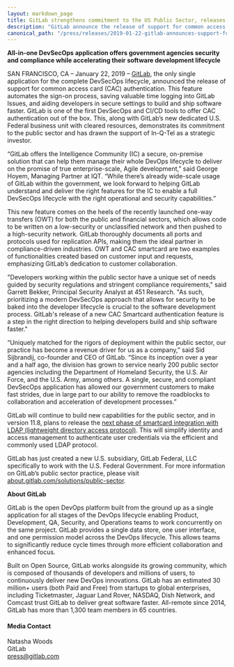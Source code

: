 ```yaml
---
layout: markdown_page
title: GitLab strengthens commitment to the US Public Sector, releases new CAC smartcard authentication functionality
description: "GitLab announce the release of support for common access card (CAC) authentication."
canonical_path: "/press/releases/2019-01-22-gitlab-announces-support-for-common-access-cards.html"
---
```


**All-in-one DevSecOps application offers government agencies security and compliance while accelerating their software development lifecycle**

SAN FRANCISCO, CA – January 22, 2019 – [GitLab](/), the only single application for the complete DevSecOps lifecycle, announced the release of support for common access card (CAC) authentication. This feature automates the sign-on process, saving valuable time logging into GitLab Issues, and aiding developers in secure settings to build and ship software faster. GitLab is one of the first DevSecOps and CI/CD tools to offer CAC authentication out of the box. This, along with GitLab’s new dedicated U.S. Federal business unit with cleared resources, demonstrates its commitment to the public sector and has drawn the support of In-Q-Tel as a strategic investor.

“GitLab offers the Intelligence Community (IC) a secure, on-premise solution that can help them manage their whole DevOps lifecycle to deliver on the promise of true enterprise-scale, Agile development,” said George Hoyem, Managing Partner at IQT. “While there’s already wide-scale usage of GitLab within the government, we look forward to helping GitLab understand and deliver the right features for the IC to enable a full DevSecOps lifecycle with the right operational and security capabilities.”

This new feature comes on the heels of the recently launched one-way transfers (OWT) for both the public and financial sectors, which allows code to be written on a low-security or unclassified network and then pushed to a high-security network. GitLab thoroughly documents all ports and protocols used for replication APIs, making them the ideal partner in compliance-driven industries. OWT and CAC smartcard are two examples of functionalities created based on customer input and requests, emphasizing GitLab’s dedication to customer collaboration.

"Developers working within the public sector have a unique set of needs guided by security regulations and stringent compliance requirements," said Garrett Bekker, Principal Security Analyst at 451 Research. "As such, prioritizing a modern DevSecOps approach that allows for security to be baked into the developer lifecycle is crucial to the software development process. GitLab's release of a new CAC Smartcard authentication feature is a step in the right direction to helping developers build and ship software faster."

“Uniquely matched for the rigors of deployment within the public sector, our practice has become a revenue driver for us as a company,” said Sid Sijbrandij, co-founder and CEO of GitLab. “Since its inception over a year and a half ago, the division has grown to service nearly 200 public sector agencies including the Department of Homeland Security, the U.S. Air Force, and the U.S. Army, among others. A single, secure, and compliant DevSecOps application has allowed our government customers to make fast strides, due in large part to our ability to remove the roadblocks to collaboration and acceleration of development processes.”

GitLab will continue to build new capabilities for the public sector, and in version 11.8, plans to release the [next phase of smartcard integration with LDAP (lightweight directory access protocol)](https://gitlab.com/gitlab-org/gitlab-ee/issues/7693). This will simplify identity and access management to authenticate user credentials via the efficient and commonly used LDAP protocol.

GitLab has just created a new U.S. subsidiary, GitLab Federal, LLC specifically to work with the U.S. Federal Government. For more information on GitLab’s public sector practice, please visit [about.gitlab.com/solutions/public-sector](https://about.gitlab.com/solutions/public-sector/).

**About GitLab**

GitLab is the open DevOps platform built from the ground up as a single application for all stages of the DevOps lifecycle enabling Product, Development, QA, Security, and Operations teams to work concurrently on the same project. GitLab provides a single data store, one user interface, and one permission model across the DevOps lifecycle. This allows teams to significantly reduce cycle times through more efficient collaboration and enhanced focus.

Built on Open Source, GitLab works alongside its growing community, which is composed of thousands of developers and millions of users, to continuously deliver new DevOps innovations. GitLab has an estimated 30 million+ users (both Paid and Free) from startups to global enterprises, including Ticketmaster, Jaguar Land Rover, NASDAQ, Dish Network, and Comcast trust GitLab to deliver great software faster. All-remote since 2014, GitLab has more than 1,300 team members in 65 countries.



#### Media Contact
Natasha Woods
<br> 
GitLab
<br> 
press@gitlab.com
